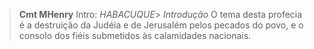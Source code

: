 
> **Cmt MHenry** Intro: *HABACUQUE*> *Introdução* O tema desta profecia é a destruição da Judéia e de Jerusalém pelos pecados do povo, e o consolo dos fiéis submetidos às calamidades nacionais.